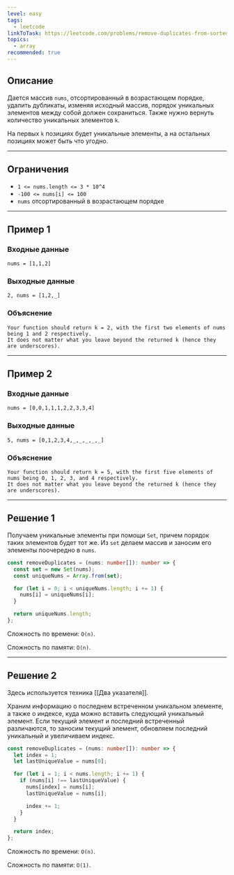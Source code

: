 ```yaml
---
level: easy
tags:
  - leetcode
linkToTask: https://leetcode.com/problems/remove-duplicates-from-sorted-array/description/
topics:
  - array
recommended: true
---
```

## Описание

Дается массив `nums`, отсортированный в возрастающем порядке, удалить дубликаты, изменяя исходный массив, порядок уникальных элементов между собой должен сохраниться. Также нужно вернуть количество уникальных элементов `k`.

На первых `k` позициях будет уникальные элементы, а на остальных позициях может быть что угодно.

---
## Ограничения

- `1 <= nums.length <= 3 * 10^4`
- `-100 <= nums[i] <= 100`
- `nums` отсортированный в возрастающем порядке

---
## Пример 1

### Входные данные

```
nums = [1,1,2]
```
### Выходные данные

```
2, nums = [1,2,_]
```
### Объяснение

```
Your function should return k = 2, with the first two elements of nums being 1 and 2 respectively.
It does not matter what you leave beyond the returned k (hence they are underscores).
```

---
## Пример 2

### Входные данные

```
nums = [0,0,1,1,1,2,2,3,3,4]
```
### Выходные данные

```
5, nums = [0,1,2,3,4,_,_,_,_,_]
```
### Объяснение

```
Your function should return k = 5, with the first five elements of nums being 0, 1, 2, 3, and 4 respectively.
It does not matter what you leave beyond the returned k (hence they are underscores).
```

---
## Решение 1

Получаем уникальные элементы при помощи `Set`, причем порядок таких элементов будет тот же. Из `set` делаем массив и заносим его элементы поочередно в `nums`.

```typescript
const removeDuplicates = (nums: number[]): number => {
  const set = new Set(nums);
  const uniqueNums = Array.from(set);

  for (let i = 0; i < uniqueNums.length; i += 1) {
    nums[i] = uniqueNums[i];
  }

  return uniqueNums.length;
};
```

Сложность по времени: `O(n)`.

Сложность по памяти: `O(n)`.

---
## Решение 2

Здесь используется техника [[Два указателя]].

Храним информацию о последнем встреченном уникальном элементе, а также о индексе, куда можно вставить следующий уникальный элемент. Если текущий элемент и последний встреченный различаются, то заносим текущий элемент, обновляем последний уникальный и увеличиваем индекс.

```typescript
const removeDuplicates = (nums: number[]): number => {
  let index = 1;
  let lastUniqueValue = nums[0];

  for (let i = 1; i < nums.length; i += 1) {
    if (nums[i] !== lastUniqueValue) {
      nums[index] = nums[i];
      lastUniqueValue = nums[i];

      index += 1;
    }
  }

  return index;
};
```

Сложность по времени: `O(n)`.

Сложность по памяти: `O(1)`.